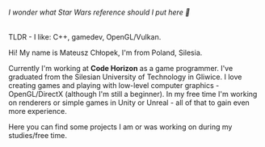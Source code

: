 ###### I wonder what Star Wars reference should I put here 🤔

TLDR - I like: C++, gamedev, OpenGL/Vulkan.

Hi! My name is Mateusz Chłopek, I'm from Poland, Silesia.

Currently I'm working at **Code Horizon** as a game programmer. I've graduated from the Silesian University of Technology in Gliwice. I love creating games and playing with low-level computer graphics - OpenGL/DirectX (although I'm still a beginner). In my free time I'm working on renderers or simple games in Unity or Unreal - all of that to gain even more experience.

Here you can find some projects I am or was working on during my studies/free time.
